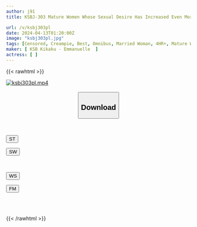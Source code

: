 ```yaml
---
author: j91
title: KSBJ-303 Mature Women Whose Sexual Desire Has Increased Even More After Turning 30 Are Moaning With Pleasure At The Pleasure Of Creampie Sex! 20 People VOL.02

url: /v/ksbj303pl
date: 2024-04-13T01:20:00Z
image: "ksbj303pl.jpg"
tags: [Censored, Creampie, Best, Omnibus, Married Woman, 4HR+, Mature Woman	]
maker: [ KSB Kikaku - Emmanuelle  ]
actress: [ ]
---
```



{{< rawhtml >}}

<div class="video" data-videoid="jVlVKmJGYqSzkBX">
    <a href="javascript:;">
        <img src="/v/ksbj303pl/ksbj303pl.jpg" width="WIDTH" height="HEIGHT" alt="ksbj303pl.mp4" loading="lazy">
    </a>
</div>

<script type="text/javascript" src="https://j91.asia/asset/on-demand-st.js"></script>

<br>
  <link rel="stylesheet" href="https://j91.asia/asset/bs5.css">
  
  <center>
  <button class="btn btn-primary" type="button" data-bs-toggle="collapse" data-bs-target=".multi-collapse" aria-expanded="false" aria-controls="multiCollapseExample1 multiCollapseExample2"><h2>Download</h2></button></center>
</p>
<div class="row">
  <div class="col">
    <div class="collapse multi-collapse" id="multiCollapseExample1">
      <div class="card card-body">
	      	      <br>
<div class="buttons">  
<p><a href="https://streamtape.to/v/jVlVKmJGYqSzkBX" target="_blank"><button class="btn-hover color-3"><i class="fa fa-download"></i> ST</button></a></p>
<p><a href="https://asnwish.com/h0moug845mjp" target="_blank"><button class="btn-hover color-2"><i class="fa fa-download"></i> SW</button></a></p></div>
    </div>
  </div>
</div>
  <div class="col">
    <div class="collapse multi-collapse" id="multiCollapseExample2">
      <div class="card card-body">
	      <br>
<div class="buttons">
<p><a href="https://wolfstream.tv/1hdx4rugfxv3"><button class="btn-hover color-9"><i class="fa fa-download"></i> WS</button></a></p>
<p><a href="https://filemoon.sx/d/7g6o0hi2dm6c"><button class="btn-hover color-8"><i class="fa fa-download"></i> FM</button></a></p></div>
<br><br>
      </div>
    </div>
  </div>
</div>

{{< /rawhtml >}}